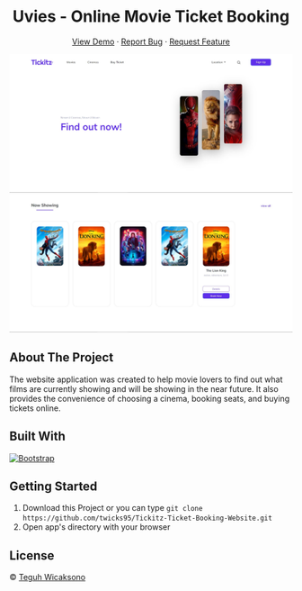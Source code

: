 <h1 align='center'>Uvies - Online Movie Ticket Booking</h1>
  <p align="center">
    <a href="https://tickitz-ticket.netlify.app/">View Demo</a>
    ·
    <a href="https://github.com/twicks95/tickitz-web-responsive/issues">Report Bug</a>
    ·
    <a href="https://github.com/twicks95/tickitz-web-responsive/pulls">Request Feature</a>
  </p>

![Image Banner](README/image/home.jpg)
![Image Banner](README/image/now-showing.jpg)

## About The Project

The website application was created to help movie lovers to find out what films are currently showing and will be showing in the near future. It also provides the convenience of choosing a cinema, booking seats, and buying tickets online.

## Built With

[![Bootstrap](https://img.shields.io/badge/Bootstrap-v5.0.x-blue)](https://getbootstrap.com/)

## Getting Started

1. Download this Project or you can type `git clone https://github.com/twicks95/Tickitz-Ticket-Booking-Website.git`
2. Open app's directory with your browser

## License

© [Teguh Wicaksono](https://github.com/twicks95/)